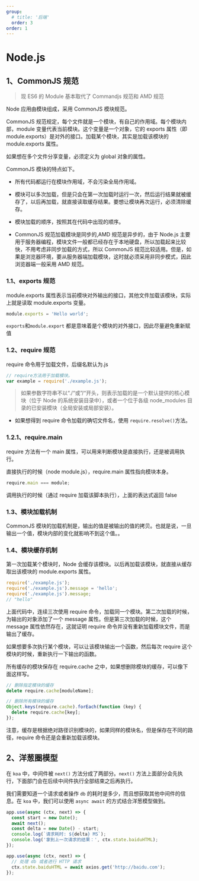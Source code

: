 ```yaml
---
group:
  # title: '后端'
  order: 3
order: 1
---
```


# Node.js

## 1、CommonJS 规范

> 现 ES6 的 Module 基本取代了 Commandjs 规范和 AMD 规范

Node 应用由模块组成，采用 CommonJS 模块规范。

CommonJS 规范规定，每个文件就是一个模块，有自己的作用域。每个模块内部，module 变量代表当前模块。这个变量是一个对象，它的 exports 属性（即 module.exports）是对外的接口。加载某个模块，其实是加载该模块的 module.exports 属性。

如果想在多个文件分享变量，必须定义为 global 对象的属性。

CommonJS 模块的特点如下。

- 所有代码都运行在模块作用域，不会污染全局作用域。

- 模块可以多次加载，但是只会在第一次加载时运行一次，然后运行结果就被缓存了，以后再加载，就直接读取缓存结果。要想让模块再次运行，必须清除缓存。

- 模块加载的顺序，按照其在代码中出现的顺序。

- CommonJS 规范加载模块是同步的,AMD 规范是异步的，由于 Node.js 主要用于服务器编程，模块文件一般都已经存在于本地硬盘，所以加载起来比较快，不用考虑非同步加载的方式，所以 CommonJS 规范比较适用。但是，如果是浏览器环境，要从服务器端加载模块，这时就必须采用非同步模式，因此浏览器端一般采用 AMD 规范。

### 1.1、exports 规范

module.exports 属性表示当前模块对外输出的接口，其他文件加载该模块，实际上就是读取 module.exports 变量。

```javascript
module.exports = 'Hello world';
```

`exports`和`module.export` 都是意味着是个模块的对外接口，因此尽量避免重新赋值

### 1.2、require 规范

require 命令用于加载文件，后缀名默认为.js

```javascript
// require方法用于加载模块。
var example = require('./example.js');
```

> 如果参数字符串不以“./“或”/“开头，则表示加载的是一个默认提供的核心模块（位于 Node 的系统安装目录中），或者一个位于各级 node_modules 目录的已安装模块（全局安装或局部安装）。

- 如果想得到 require 命令加载的确切文件名，使用 `require.resolve()`方法。

### 1.2.1、require.main

require 方法有一个 main 属性，可以用来判断模块是直接执行，还是被调用执行。

直接执行的时候（node module.js），require.main 属性指向模块本身。

```javascript
require.main === module;
```

调用执行的时候（通过 require 加载该脚本执行），上面的表达式返回 false

### 1.3、模块加载机制

CommonJS 模块的加载机制是，输出的值是被输出的值的拷贝。也就是说，一旦输出一个值，模块内部的变化就影响不到这个值。。

### 1.4、模块缓存机制

第一次加载某个模块时，Node 会缓存该模块。以后再加载该模块，就直接从缓存取出该模块的 module.exports 属性。

```javascript
require('./example.js');
require('./example.js').message = 'hello';
require('./example.js').message;
// "hello"
```

上面代码中，连续三次使用 require 命令，加载同一个模块。第二次加载的时候，为输出的对象添加了一个 message 属性。但是第三次加载的时候，这个 message 属性依然存在，这就证明 require 命令并没有重新加载模块文件，而是输出了缓存。

如果想要多次执行某个模块，可以让该模块输出一个函数，然后每次 require 这个模块的时候，重新执行一下输出的函数。

所有缓存的模块保存在 require.cache 之中，如果想删除模块的缓存，可以像下面这样写。

```javascript
// 删除指定模块的缓存
delete require.cache[moduleName];

// 删除所有模块的缓存
Object.keys(require.cache).forEach(function (key) {
  delete require.cache[key];
});
```

注意，缓存是根据绝对路径识别模块的，如果同样的模块名，但是保存在不同的路径，require 命令还是会重新加载该模块。

## 2、洋葱圈模型

在 `koa` 中，中间件被 `next()` 方法分成了两部分。`next()` 方法上面部分会先执行，下面部门会在后续中间件执行全部结束之后再执行。

我们需要知道一个请求或者操作 `db` 的耗时是多少，而且想获取其他中间件的信息。在 `koa` 中，我们可以使用 `async await` 的方式结合洋葱模型做到。

```javascript
app.use(async (ctx, next) => {
  const start = new Date();
  await next();
  const delta = new Date() - start;
  console.log(`请求耗时: ${delta} MS`);
  console.log('拿到上一次请求的结果：', ctx.state.baiduHTML);
});

app.use(async (ctx, next) => {
  // 处理 db 或者进行 HTTP 请求
  ctx.state.baiduHTML = await axios.get('http://baidu.com');
});
```
